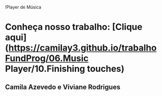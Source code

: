 !Player de Música

# Conheça nosso trabalho: [Clique aqui](https://camilay3.github.io/trabalhoFundProg/06.Music Player/10.Finishing touches)

## Camila Azevedo e Viviane Rodrigues
